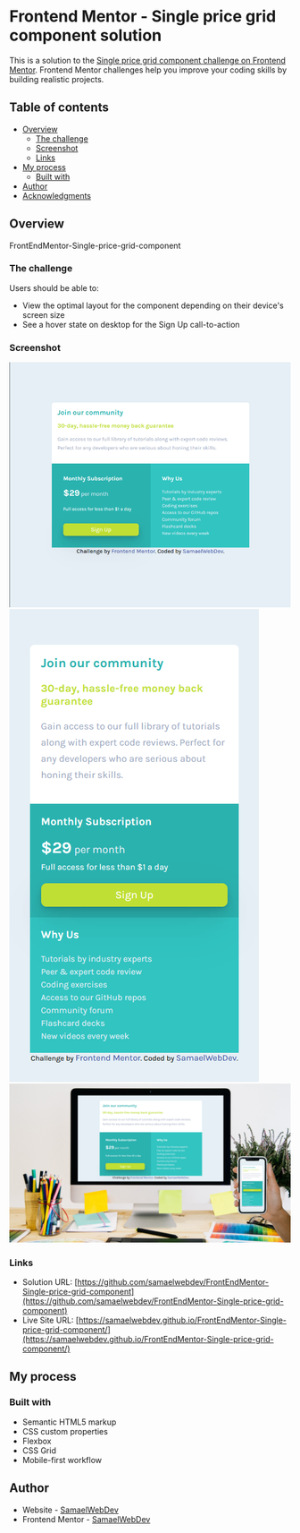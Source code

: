 # Frontend Mentor - Single price grid component solution

This is a solution to the [Single price grid component challenge on Frontend Mentor](https://www.frontendmentor.io/challenges/single-price-grid-component-5ce41129d0ff452fec5abbbc). Frontend Mentor challenges help you improve your coding skills by building realistic projects.

## Table of contents

- [Overview](#overview)
  - [The challenge](#the-challenge)
  - [Screenshot](#screenshot)
  - [Links](#links)
- [My process](#my-process)
  - [Built with](#built-with)
- [Author](#author)
- [Acknowledgments](#acknowledgments)

## Overview

FrontEndMentor-Single-price-grid-component

### The challenge

Users should be able to:

- View the optimal layout for the component depending on their device's screen size
- See a hover state on desktop for the Sign Up call-to-action

### Screenshot

![](./images/desktop%20design.png)
![](./images/mobile%20design.png)
![](./images/final%20design.png)

### Links

- Solution URL: [https://github.com/samaelwebdev/FrontEndMentor-Single-price-grid-component](https://github.com/samaelwebdev/FrontEndMentor-Single-price-grid-component)
- Live Site URL: [https://samaelwebdev.github.io/FrontEndMentor-Single-price-grid-component/](https://samaelwebdev.github.io/FrontEndMentor-Single-price-grid-component/)

## My process

### Built with

- Semantic HTML5 markup
- CSS custom properties
- Flexbox
- CSS Grid
- Mobile-first workflow

## Author

- Website - [SamaelWebDev](https://github.com/samaelwebdev)
- Frontend Mentor - [SamaelWebDev](https://www.frontendmentor.io/profile/samaelwebdev)

